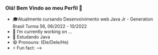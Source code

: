 ### Olá! Bem Vindo ao meu Perfil 👋

- 🎓Atualmente cursando Desenvolvimento web Java Jr - Generation Brasil Turma 56, 06/2022 - 10/2022
- 🔭 I’m currently working on ...
- 🌱 Estudando Java
- 😄 Pronouns: (Ele/Dele/He)
- ⚡ Fun fact:
-->






